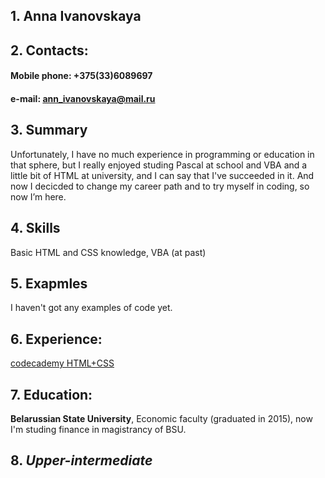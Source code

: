 
## 1. Anna Ivanovskaya
## 2. Contacts:
#### Mobile phone: +375(33)6089697
#### e-mail: ann_ivanovskaya@mail.ru
## 3. Summary
Unfortunately, I have no much experience in programming or education in that sphere, but I really enjoyed studing Pascal at school and VBA and a little bit of HTML at university, and I can say that I've succeeded in it. And now I decicded to change my  career path and to try myself in coding, so now I’m here.
## 4. Skills
Basic HTML and CSS knowledge, VBA (at past)
## 5. Exapmles
I haven't got any examples of code yet.
## 6. Experience: 
[codecademy HTML+CSS](https://www.codecademy.com/users/AnnaIvanovskaya/achievements)
## 7. Education: 
__Belarussian State University__, Economic faculty (graduated in 2015), now I'm studing finance in magistrancy of BSU.
## 8. _Upper-intermediate_
